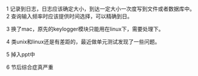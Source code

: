 1 记录到日志，日志应该确定大小，到达一定大小一次度写到文件或者数据库中。
2 查询输入频率时应该提供时间选择，可以精确到日。

3 换了mac，原先的keylogger模块只能用在linux下，需要处理下。

4 类unix和linux还是有差距的，最近做单元测试发现了一些问题。

5 掉入ppt中

6 节后综合症真严重
